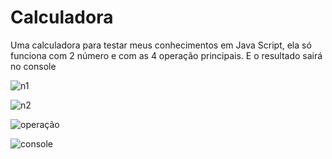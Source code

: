 # Calculadora

Uma calculadora para testar meus conhecimentos em Java Script, ela só funciona com 2 número e com as 4 operação principais. E o resultado sairá no console

![n1](https://i.imgur.com/CcOdqyX.png)

![n2](https://i.imgur.com/SwWkBz5.png)

![operação](https://i.imgur.com/EgGOh1a.png)

![console](https://i.imgur.com/yGEhJj0.png)
